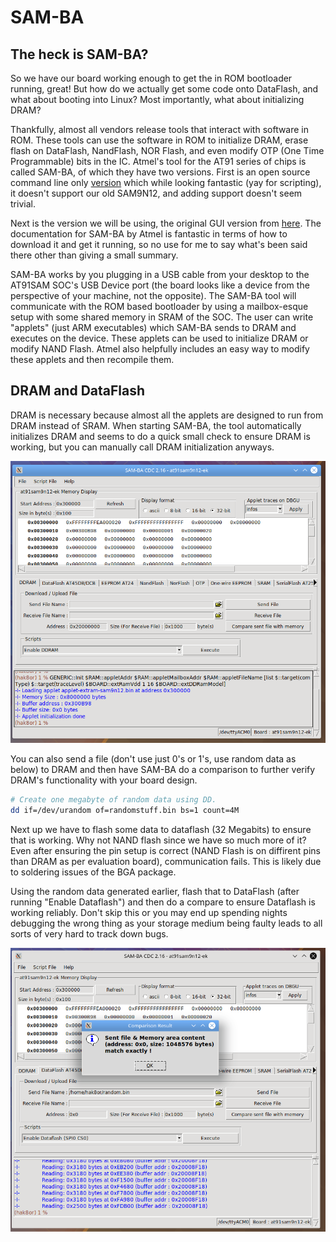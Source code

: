 # SAM-BA

## The heck is SAM-BA?

So we have our board working enough to get the in ROM bootloader running, great! But how do we actually get some code onto DataFlash, and what about booting into Linux? Most importantly, what about initializing DRAM?

Thankfully, almost all vendors release tools that interact with software in ROM. These tools can use the software in ROM to initialize DRAM, erase flash on DataFlash, NandFlash, NOR Flash, and even modify OTP (One Time Programmable) bits in the IC. Atmel's tool for the AT91 series of chips is called SAM-BA, of which they have two versions. First is an open source command line only [version](https://github.com/atmelcorp/sam-ba) which while looking fantastic (yay for scripting), it doesn't support our old SAM9N12, and adding support doesn't seem trivial.

Next is the version we will be using, the original GUI version from [here](http://www.at91.com/linux4sam/bin/view/Linux4SAM/SoftwareTools#SAM_BA). The documentation for SAM-BA by Atmel is fantastic in terms of how to download it and get it running, so no use for me to say what's been said there other than giving a small summary.

SAM-BA works by you plugging in a USB cable from your desktop to the AT91SAM SOC's USB Device port (the board looks like a device from the perspective of your machine, not the opposite). The SAM-BA tool will communicate with the ROM based bootloader by using a mailbox-esque setup with some shared memory in SRAM of the SOC. The user can write "applets" (just ARM executables) which SAM-BA sends to DRAM and executes on the device. These applets can be used to initialize DRAM or modify NAND Flash. Atmel also helpfully includes an easy way to modify these applets and then recompile them.

## DRAM and DataFlash

DRAM is necessary because almost all the applets are designed to run from DRAM instead of SRAM. When starting SAM-BA, the tool automatically initializes DRAM and seems to do a quick small check to ensure DRAM is working, but you can manually call DRAM initialization anyways.

![SAM-BA DRAM Init](images/SAM-BA_DRAM.PNG)

You can also send a file (don't use just 0's or 1's, use random data as below) to DRAM and then have SAM-BA do a comparison to further verify DRAM's functionality with your board design.

```bash
# Create one megabyte of random data using DD.
dd if=/dev/urandom of=randomstuff.bin bs=1 count=4M
```

Next up we have to flash some data to dataflash (32 Megabits) to ensure that is working. Why not NAND flash since we have so much more of it? Even after ensuring the pin setup is correct (NAND Flash is on diffirent pins than DRAM as per evaluation board), communication fails. This is likely due to soldering issues of the BGA package.

Using the random data generated earlier, flash that to DataFlash (after running "Enable Dataflash") and then do a compare to ensure Dataflash is working reliably. Don't skip this or you may end up spending nights debugging the wrong thing as your storage medium being faulty leads to all sorts of very hard to track down bugs.

![SAM-BA Dataflash verification](images/SAM-BA_Dataflash.PNG)
